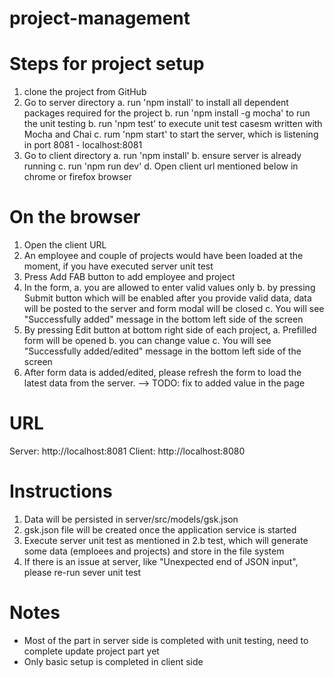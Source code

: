 # project-management

Steps for project setup
=======================
1. clone the project from GitHub
2. Go to server directory
    a. run 'npm install' to install all dependent packages required for the project
    b. run 'npm install -g mocha' to run the unit testing
    b. run 'npm test' to execute unit test casesm written with Mocha and Chai
    c. rum 'npm start' to start the server, which is listening in port 8081 - localhost:8081
3. Go to client directory
    a. run 'npm install'
    b. ensure server is already running
    c. run 'npm run dev'
    d. Open client url mentioned below in chrome or firefox browser

On the browser
==============
1. Open the client URL
2. An employee and couple of projects would have been loaded at the moment, if you have executed server unit test
3. Press Add FAB button to add employee and project
4. In the form,
    a. you are allowed to enter valid values only
    b. by pressing Submit button which will be enabled after you provide valid data, data will be posted to the server and form modal will be closed
    c. You will see "Successfully added" message in the bottom left side of the screen
5. By pressing Edit button at bottom right side of each project,
    a. Prefilled form will be opened
    b. you can change value
    c. You will see "Successfully added/edited" message in the bottom left side of the screen
6. After form data is added/edited, please refresh the form to load the latest data from the server. --> TODO: fix to added value in the page


URL
===
Server: http://localhost:8081
Client: http://localhost:8080


Instructions
============
1. Data will be persisted in server/src/models/gsk.json
2. gsk.json file will be created once the application service is started
3. Execute server unit test as mentioned in 2.b test, which will generate some data (emploees and projects) and store in the file system
4. If there is an issue at server, like "Unexpected end of JSON input", please re-run sever unit test


Notes
=====
- Most of the part in server side is completed with unit testing, need to complete update project part yet
- Only basic setup is completed in client side